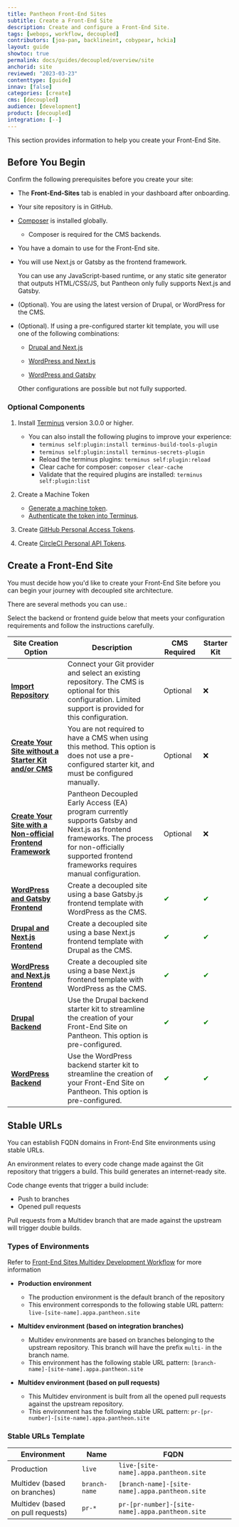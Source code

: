```yaml
---
title: Pantheon Front-End Sites
subtitle: Create a Front-End Site
description: Create and configure a Front-End Site.
tags: [webops, workflow, decoupled]
contributors: [joa-pan, backlineint, cobypear, hckia]
layout: guide
showtoc: true
permalink: docs/guides/decoupled/overview/site
anchorid: site
reviewed: "2023-03-23"
contenttype: [guide]
innav: [false]
categories: [create]
cms: [decoupled]
audience: [development]
product: [decoupled]
integration: [--]
---
```


This section provides information to help you create your Front-End Site.

## Before You Begin

Confirm the following prerequisites before you create your site:

* The **Front-End-Sites** tab is enabled in your dashboard after onboarding.

* Your site repository is in GitHub.

* [Composer](https://getcomposer.org/download/) is installed globally.

    * Composer is required for the CMS backends.

* You have a domain to use for the Front-End site.

* You will use Next.js or Gatsby as the frontend framework.

    <Alert title="Note"  type="info" >

    You can use any JavaScript-based runtime, or any static site generator that outputs HTML/CSS/JS, but Pantheon only fully supports Next.js and Gatsby.

    </Alert>

* (Optional). You are using the latest version of Drupal, or WordPress for the CMS.

* (Optional). If using a pre-configured starter kit template, you will use one of the following combinations:

    * [Drupal and Next.js](/guides/decoupled/drupal-nextjs-frontend-starters/)

    * [WordPress and Next.js](/guides/decoupled/wp-nextjs-frontend-starters/)

    * [WordPress and Gatsby](/guides/decoupled/wp-gatsby-frontend-starters/)

    <Alert title="Note"  type="info" >

    Other configurations are possible but not fully supported.

    </Alert>


### Optional Components

1. Install [Terminus](/terminus/install) version 3.0.0 or higher.
    * You can also install the following plugins to improve your experience:
       * `terminus self:plugin:install terminus-build-tools-plugin`
       * `terminus self:plugin:install terminus-secrets-plugin`
       * Reload the terminus plugins: `terminus self:plugin:reload`
       * Clear cache for composer: `composer clear-cache`
       * Validate that the required plugins are installed: `terminus self:plugin:list`

1. Create a Machine Token
    * [Generate a machine token](/machine-tokens#create-a-machine-token).
    * [Authenticate the token into Terminus](/machine-tokens#authenticate-into-terminus).

1. Create [GitHub Personal Access Tokens](https://github.com/settings/tokens).

1. Create [CircleCI Personal API Tokens](https://app.circleci.com/settings/user/tokens).


## Create a Front-End Site

You must decide how you'd like to create your Front-End Site before you can begin your journey with decoupled site architecture.

There are several methods you can use.:

Select the backend or frontend guide below that meets your configuration requirements and follow the instructions carefully.


|  Site Creation Option                                   | Description                                                                                                                                                                                            | CMS Required      | Starter Kit |
|---------------------------------------------------------|--------------------------------------------------------------------------------------------------------------------------------------------------------------------------------------------------------|----------|-------------|
| [**Import Repository**](/guides/decoupled/no-starter-kit/import-repo)                                       | Connect your Git provider and select an existing repository. The CMS is  optional for this configuration. Limited support is provided for this  configuration.                                         | Optional | ❌           |
| [**Create Your Site without a Starter Kit and/or CMS**](/guides/decoupled/no-starter-kit/create)       | You are not required to have a CMS when using this method. This option is does not use a pre-configured starter kit, and must be configured manually.                                                  | Optional | ❌          |
| [**Create Your Site with a Non-official Frontend Framework**](/guides/decoupled/no-starter-kit/any-framework) | Pantheon Decoupled Early Access (EA) program currently supports Gatsby and Next.js as frontend frameworks. The process for non-officially supported frontend frameworks requires manual configuration. | Optional | ❌          |
| [**WordPress and Gatsby Frontend**](/guides/decoupled/wp-gatsby-frontend-starters)                           | Create a decoupled site using a base Gatsby.js frontend template with WordPress as the CMS.                                                                                                            | <span style="color:green">✔</span>       | <span style="color:green">✔</span>         |
| [**Drupal and Next.js Frontend**](guides/decoupled/drupal-nextjs-frontend-starters)                            | Create a decoupled site using a base Next.js frontend template with Drupal as the CMS.                                                                                                                 | <span style="color:green">✔</span>       | <span style="color:green">✔</span>          |
|[**WordPress and Next.js Frontend**](/guides/decoupled/wp-nextjs-frontend-starters)                         | Create a decoupled site using a base Next.js frontend template with WordPress as the CMS.                                                                                                              | <span style="color:green">✔</span>       | <span style="color:green">✔</span>          |
| [**Drupal Backend**](/guides/decoupled/drupal-backend-starters/create)                                         | Use the Drupal backend starter kit to streamline the creation of your Front-End Site on Pantheon. This option is pre-configured.                                                                                                                                                                                                    | <span style="color:green">✔</span>       | <span style="color:green">✔</span>          |
| [**WordPress Backend**](/guides/decoupled/wp-backend-starters/create)                                       | Use the WordPress backend starter kit to streamline the creation of your Front-End Site on Pantheon. This option is pre-configured.                                                                                                                                                                                                                                                     | <span style="color:green">✔</span>       | <span style="color:green">✔</span>         |


## Stable URLs

You can establish FQDN domains in Front-End Site environments using stable URLs.

An environment relates to every code change made against the Git repository that triggers a build. This build generates an internet-ready site.

Code change events that trigger a build include:

* Push to branches
* Opened pull requests

<Alert title="Note" type="info">

Pull requests from a Multidev branch that are made against the upstream will trigger double builds.

</Alert>

### Types of Environments

Refer to [Front-End Sites Multidev Development Workflow](/guides/decoupled/overview/considerations#front-end-sites-multidev-development-workflow) for more information

* **Production environment**
    * The production environment is the default branch of the repository
    * This environment corresponds to the following stable URL pattern: `live-[site-name].appa.pantheon.site`

* **Multidev environment (based on integration branches)**
    * Multidev environments are based on branches belonging to the upstream repository. This branch will have the prefix `multi-` in the branch name.
    * This environment has the following stable URL pattern: `[branch-name]-[site-name].appa.pantheon.site`

* **Multidev environment (based on pull requests)**
    * This Multidev environment is built from all the opened pull requests against the upstream repository.
    * This environment has the following stable URL pattern: `pr-[pr-number]-[site-name].appa.pantheon.site`


### Stable URLs Template

| Environment                       | Name            |  FQDN      |
| -----------                       | -----------     | ---------- |
| Production                        | `live `         | `live-[site-name].appa.pantheon.site`|
| Multidev (based on branches)      | `branch-name`   | `[branch-name]-[site-name].appa.pantheon.site`|
| Multidev (based on pull requests) | `pr-*`          | `pr-[pr-number]-[site-name].appa.pantheon.site`|
